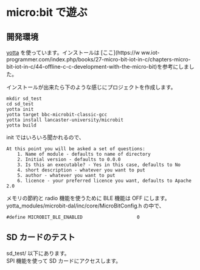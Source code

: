 # micro:bit で遊ぶ

## 開発環境
[yotta](http://docs.yottabuild.org/) を使っています。インストールは [ここ](https://w
ww.iot-programmer.com/index.php/books/27-micro-bit-iot-in-c/chapters-micro-bit-iot-in-c/44-offline-c-c-development-with-the-micro-bit)を参考にしました。

インストールが出来たら下のような感じにプロジェクトを作成します。

```
mkdir sd_test
cd sd_test
yotta init
yotta target bbc-microbit-classic-gcc
yotta install lancaster-university/microbit
yotta build
```

init ではいろいろ聞かれるので、

```
At this point you will be asked a set of questions:
    1. Name of module - defaults to name of directory
    2. Initial version - defaults to 0.0.0
    3. Is this an executable? - Yes in this case, defaults to No
    4. short description - whatever you want to put
    5. author - whatever you want to put
    6. licence - your preferred licence you want, defaults to Apache 2.0
```


メモリの節約と radio 機能を使うために BLE 機能は OFF にします。  
yotta_modules/microbit-dal/inc/core/MicroBitConfig.h の中で、

```
#define MICROBIT_BLE_ENABLED                    0
```

## SD カードのテスト
sd_test/ 以下にあります。  
SPI 機能を使って SD カードにアクセスします。
